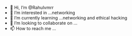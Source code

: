 - 👋 Hi, I’m @Rahulvmrr
- 👀 I’m interested in ...networking
- 🌱 I’m currently learning ...networking and ethical hacking
- 💞️ I’m looking to collaborate on ...
- 📫 How to reach me ...

<!---
Rahulvmrr/Rahulvmrr is a ✨ special ✨ repository because its `README.md` (this file) appears on your GitHub profile.
You can click the Preview link to take a look at your changes.
--->
